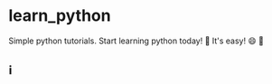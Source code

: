 # learn_python
Simple python tutorials. Start learning python today!
:snake: It's easy! :smile: :snake:

## :information_source:
